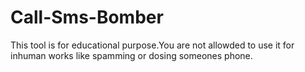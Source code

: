 # Call-Sms-Bomber
This tool is for educational purpose.You are not allowded to use it for inhuman works like spamming or dosing someones phone.

